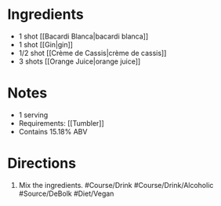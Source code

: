 # Ingredients
- 1 shot [[Bacardi Blanca|bacardi blanca]]
- 1 shot [[Gin|gin]]
- 1/2 shot [[Crème de Cassis|crème de cassis]]
- 3 shots [[Orange Juice|orange juice]]
# Notes
- 1 serving
- Requirements: [[Tumbler]]
- Contains 15.18% ABV
# Directions
1. Mix the ingredients.
#Course/Drink #Course/Drink/Alcoholic #Source/DeBolk #Diet/Vegan 
